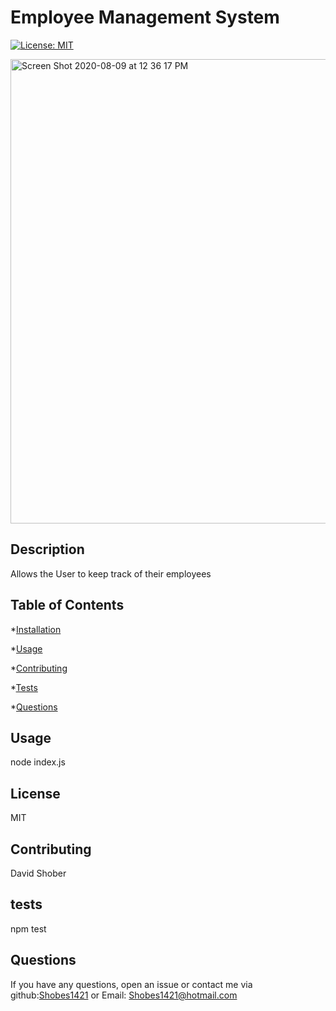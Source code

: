 # Employee Management System

[![License: MIT](https://img.shields.io/badge/License-MIT-yellow.svg)](https://opensource.org/licenses/MIT)

<img width="743" alt="Screen Shot 2020-08-09 at 12 36 17 PM" src="https://user-images.githubusercontent.com/60335249/89739337-15185d80-da3d-11ea-8b8e-89c116ef94ac.png">

## Description

Allows the User to keep track of their employees

## Table of Contents

*[Installation](#installation)

*[Usage](#usage)

*[Contributing](#contributing)

*[Tests](#tests)

*[Questions](#questions)



## Usage

node index.js

## License
    
  MIT

## Contributing

David Shober

## tests

npm test

## Questions

If you have any questions, open an issue or contact me via github:[Shobes1421](https://github.com/Shobes1421) or Email: Shobes1421@hotmail.com

